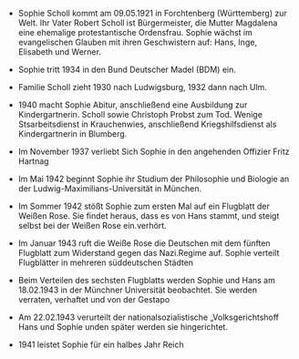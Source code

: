 + Sophie Scholl kommt am 09.05.1921 in Forchtenberg (Württemberg) zur Welt. Ihr Vater Robert Scholl ist Bürgermeister, die Mutter Magdalena eine ehemalige protestantische Ordensfrau. Sophie wächst im evangelischen Glauben mit ihren Geschwistern auf: Hans, Inge, Elisabeth und Werner.

+ Sophie tritt 1934 in den Bund Deutscher Madel (BDM) ein.



+ Familie Scholl zieht 1930 nach Ludwigsburg, 1932 dann nach Ulm.

 

+ 1940 macht Sophie Abitur, anschließend eine Ausbildung zur Kindergartnerin.
Scholl sowie Christoph Probst zum Tod. Wenige Stsarbeitsdienst in Krauchenwies, anschließend Kriegshilfsdienst als Kindergartnerin in Blumberg.



+ Im November 1937 verliebt Sich Sophie in den angehenden Offizier Fritz Hartnag

+ Im Mai 1942 beginnt Sophie ihr Studium der Philosophie und Biologie an der Ludwig-Maximilians-Universität in München.
+ Im Sommer 1942 stößt Sophie zum ersten Mal auf ein Flugblatt der Weißen Rose. Sie findet heraus, dass es von Hans stammt, und steigt selbst bei der Weißen Rose ein.verhört.
+ Im Januar 1943 ruft die Weiße Rose die Deutschen mit dem fünften Flugblatt zum Widerstand gegen das Nazi.Regime auf. Sophie verteilt Flugblätter in mehreren süddeutschen Städten
+ Beim Verteilen des sechsten Flugblatts werden Sophie und Hans am 18.02.1943 in der Münchner Universität beobachtet. Sie werden verraten, verhaftet und von der Gestapo
+ Am 22.02.1943 verurteilt der nationalsozialistische „Volksgerichtshoff Hans und Sophie unden später werden sie hingerichtet.
+ 1941 leistet Sophie für ein halbes Jahr Reich